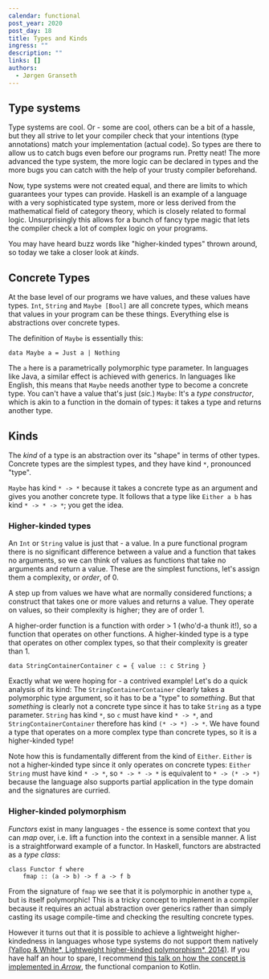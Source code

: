 ```yaml
---
calendar: functional
post_year: 2020
post_day: 18
title: Types and Kinds
ingress: ""
description: ""
links: []
authors:
  - Jørgen Granseth
---
```

## Type systems

Type systems are cool. Or - some are cool, others can be a bit of a hassle, but they all strive to let your compiler check that your intentions (type annotations) match your implementation (actual code). So types are there to allow us to catch bugs even before our programs run. Pretty neat! The more advanced the type system, the more logic can be declared in types and the more bugs you can catch with the help of your trusty compiler beforehand. 

Now, type systems were not created equal, and there are limits to which guarantees your types can provide. Haskell is an example of a language with a very sophisticated type system, more or less derived from the mathematical field of category theory, which is closely related to formal logic. Unsurprisingly this allows for a bunch of fancy type magic that lets the compiler check a lot of complex logic on your programs.

You may have heard buzz words like "higher-kinded types" thrown around, so today we take a closer look at *kinds*.

## Concrete Types

At the base level of our programs we have values, and these values have types. `Int`, `String` and `Maybe [Bool]` are all concrete types, which means that values in your program can be these things. Everything else is abstractions over concrete types.

The definition of `Maybe` is essentially this:

```
data Maybe a = Just a | Nothing
```

The `a` here is a parametrically polymorphic type parameter. In languages like Java, a similar effect is achieved with generics. In languages like English, this means that `Maybe` needs another type to become a concrete type. You can't have a value that's just (*sic.*) `Maybe`: It's a *type constructor*, which is akin to a function in the domain of types: it takes a type and returns another type.

## Kinds

The *kind* of a type is an abstraction over its "shape" in terms of other types. Concrete types are the simplest types, and they have kind `*`, pronounced "type".

`Maybe` has kind `* -> *` because it takes a concrete type as an argument and gives you another concrete type. It follows that a type like `Either a b` has kind `* -> * -> *`; you get the idea.

### Higher-kinded types

An `Int` or `String` value is just that - a value. In a pure functional program there is no significant difference between a value and a function that takes no arguments, so we can think of values as functions that take no arguments and return a value. These are the simplest functions, let's assign them a complexity, or *order*, of 0.

A step up from values we have what are normally considered functions; a construct that takes one or more values and returns a value. They operate on values, so their complexity is higher; they are of order 1.

A higher-order function is a function with order > 1 (who'd-a thunk it!), so a function that operates on other functions. A higher-kinded type is a type that operates on other complex types, so that their complexity is greater than 1.

```
data StringContainerContainer c = { value :: c String }
```

Exactly what we were hoping for - a contrived example! Let's do a quick analysis of its kind: The `StringContainerContainer` clearly takes a polymorphic type argument, so it has to be a "type" to *something*. But that *something* is clearly not a concrete type since it has to take `String` as a type parameter. `String` has kind `*`, so `c` must have kind `* -> *`, and `StringContainerContainer` therefore has kind `(* -> *) -> *`. We have found a type that operates on a more complex type than concrete types, so it is a higher-kinded type!

Note how this is fundamentally different from the kind of `Either`. `Either` is not a higher-kinded type since it only operates on concrete types: `Either String` must have kind `* -> *`, so `* -> * -> *` is equivalent to `* -> (* -> *)` because the language also supports partial application in the type domain and the signatures are curried.

### Higher-kinded polymorphism

*Functors* exist in many languages - the essence is some context that you can *map* over, i.e. lift a function into the context in a sensible manner. A list is a straightforward example of a functor. In Haskell, functors are abstracted as a *type class*:

```
class Functor f where
	fmap :: (a -> b) -> f a -> f b
```

From the signature of `fmap` we see that it is polymorphic in another type `a`, but is itself polymorphic! This is a tricky concept to implement in a compiler because it requires an actual abstraction over generics rather than simply casting its usage compile-time and checking the resulting concrete types.

However it turns out that it is possible to achieve a lightweight higher-kindedness in languages whose type systems do not support them natively [(Yallop & White*, Lightweight higher-kinded polymorphism*, 2014)](https://www.cl.cam.ac.uk/~jdy22/papers/lightweight-higher-kinded-polymorphism.pdf). If you have half an hour to spare, I recommend [this talk on how the concept is implemented in *Arrow*](<https://www.youtube.com/watch?v=ERM0mBPNLHc>), the functional companion to Kotlin.